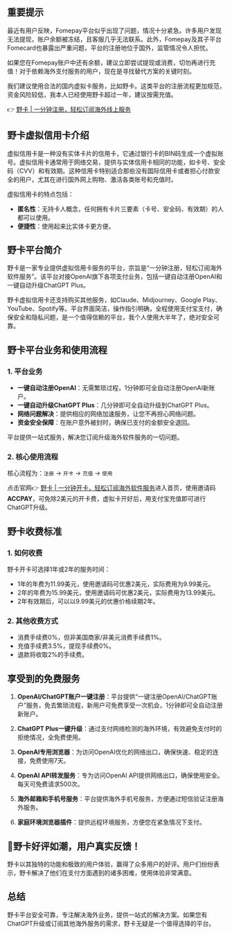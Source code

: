 ## 重要提示

最近有用户反映，Fomepay平台似乎出现了问题，情况十分紧急。许多用户发现无法提现，账户余额被冻结，且客服几乎无法联系。此外，Fomepay及其子平台Fomecard也暴露出严重问题，平台的注册地位于国外，监管情况令人担忧。

如果您在Fomepay账户中还有余额，建议立即尝试提现或消费，切勿再进行充值！对于依赖海外支付服务的用户，现在是寻找替代方案的关键时刻。

我们建议使用合法的国内虚拟卡服务，比如野卡。这类平台的注册流程更加规范，资金风险较低，我本人已经使用野卡超过一年，建议按需充值。

👉 [野卡 | 一分钟注册，轻松订阅海外线上服务](https://bit.ly/bewildcard)

## 野卡虚拟信用卡介绍

虚拟信用卡是一种没有实体卡片的信用卡，它通过银行卡的BIN码生成一个虚拟账号。虚拟信用卡通常用于网络交易，提供与实体信用卡相同的功能，如卡号、安全码（CVV）和有效期。这种信用卡特别适合那些没有国际信用卡或者担心付款安全的用户，尤其在进行国外网上购物、激活各类账号和充值时。

虚拟信用卡的特点包括：

- **匿名性**：无持卡人概念，任何拥有卡片三要素（卡号、安全码、有效期）的人都可以使用。
- **便捷性**：使用起来比实体卡更方便。

## 野卡平台简介

野卡是一家专业提供虚拟信用卡服务的平台，宗旨是“一分钟注册，轻松订阅海外软件服务”。该平台对接OpenAI旗下各项支付业务，包括一键自动注册OpenAI和一键自动升级ChatGPT Plus。

野卡虚拟信用卡还支持购买其他服务，如Claude、Midjourney、Google Play、YouTube、Spotify等。平台界面简洁，操作指引明确，全程使用支付宝支付，确保安全和隐私问题，是一个值得信赖的平台，我个人使用大半年了，绝对安全可靠。

## 野卡平台业务和使用流程

### 1. 平台业务

- **一键自动注册OpenAI**：无需繁琐过程，1分钟即可全自动注册OpenAI新账户。
- **一键自动升级ChatGPT Plus**：几分钟即可全自动升级到ChatGPT Plus。
- **网络问题解决**：提供相应的网络加速服务，让您不再担心网络问题。
- **资金安全保障**：在账户意外被封时，确保已支付的金额安全退回。

平台提供一站式服务，解决您订阅升级海外软件服务的一切问题。

### 2. 核心使用流程

核心流程为：`注册` -> `开卡` -> `充值` -> `使用`

点击官网👉 [野卡 | 一分钟开卡，轻松订阅海外软件服务](https://bit.ly/bewildcard)进入首页，使用邀请码 **ACCPAY**，可免除2美元的开卡费，虚拟卡开好后，用支付宝充值即可进行ChatGPT升级。

## 野卡收费标准

### 1. 如何收费

野卡开卡可选择1年或2年的服务时间：

- 1年的年费为11.99美元，使用邀请码可优惠2美元，实际费用为9.99美元。
- 2年的年费为15.99美元，使用邀请码可优惠2美元，实际费用为13.99美元。
- 2年有效期后，可以以9.99美元的优惠价格续期2年。

### 2. 其他收费方式

- 消费手续费0%，但非美国商家/非美元消费手续费1%。
- 充值手续费3.5%，提现手续费0%。
- 退款将收取2%的手续费。

## 享受到的免费服务

1. **OpenAI/ChatGPT账户一键注册**：平台提供“一键注册OpenAI/ChatGPT账户”服务，免去繁琐流程，新用户可免费享受一次机会，1分钟即可全自动注册新账户。
   
2. **ChatGPT Plus一键升级**：通过支付网络检测的海外环境，有效避免支付时的拒绝情况，全免费使用。

3. **OpenAI专用浏览器**：为访问OpenAI优化的网络出口，确保快速、稳定的连接，免费使用7天。

4. **OpenAI API转发服务**：专为访问OpenAI API提供网络出口，确保使用安全。每天可免费请求500次。

5. **海外邮箱和手机号服务**：平台提供海外手机号服务，方便通过短信验证注册海外服务。

6. **家庭环境浏览器插件**：提供远程环境服务，方便您在紧急情况下支付。

## 🎉野卡好评如潮，用户真实反馈！

野卡以其独特的功能和极致的用户体验，赢得了众多用户的好评。用户们纷纷表示，野卡解决了他们在支付方面遇到的诸多困难，使用体验非常满意。

## 总结

野卡平台安全可靠，专注解决海外业务，提供一站式的解决方案。如果您有ChatGPT升级或订阅其他海外服务的需求，野卡无疑是一个值得选择的平台。